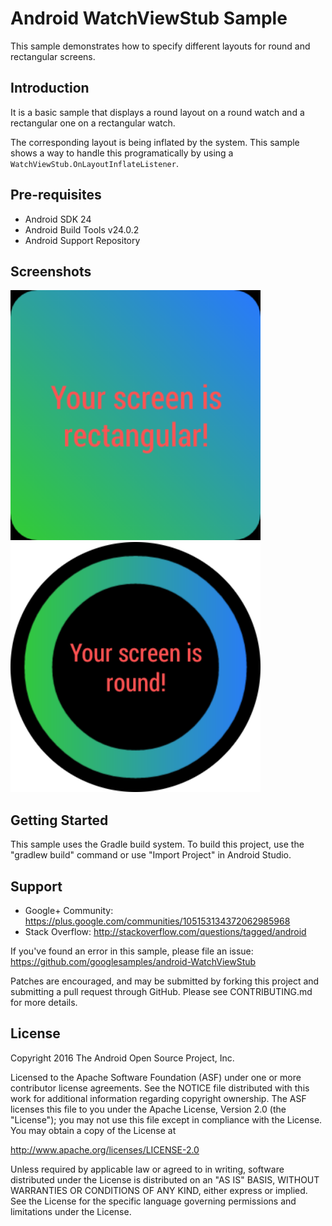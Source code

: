 
Android WatchViewStub Sample
===================================

This sample demonstrates how to specify different layouts for round and rectangular screens.

Introduction
------------

It is a basic sample that displays a round layout on a round watch and a rectangular one on a
rectangular watch.

The corresponding layout is being inflated by the system. This sample shows a way to handle
this programatically by using a `WatchViewStub.OnLayoutInflateListener`.

Pre-requisites
--------------

- Android SDK 24
- Android Build Tools v24.0.2
- Android Support Repository

Screenshots
-------------

<img src="screenshots/watch_view_stub_rectangular.png" height="400" alt="Screenshot"/> <img src="screenshots/watch_view_stub_round.png" height="400" alt="Screenshot"/> 

Getting Started
---------------

This sample uses the Gradle build system. To build this project, use the
"gradlew build" command or use "Import Project" in Android Studio.

Support
-------

- Google+ Community: https://plus.google.com/communities/105153134372062985968
- Stack Overflow: http://stackoverflow.com/questions/tagged/android

If you've found an error in this sample, please file an issue:
https://github.com/googlesamples/android-WatchViewStub

Patches are encouraged, and may be submitted by forking this project and
submitting a pull request through GitHub. Please see CONTRIBUTING.md for more details.

License
-------

Copyright 2016 The Android Open Source Project, Inc.

Licensed to the Apache Software Foundation (ASF) under one or more contributor
license agreements.  See the NOTICE file distributed with this work for
additional information regarding copyright ownership.  The ASF licenses this
file to you under the Apache License, Version 2.0 (the "License"); you may not
use this file except in compliance with the License.  You may obtain a copy of
the License at

http://www.apache.org/licenses/LICENSE-2.0

Unless required by applicable law or agreed to in writing, software
distributed under the License is distributed on an "AS IS" BASIS, WITHOUT
WARRANTIES OR CONDITIONS OF ANY KIND, either express or implied.  See the
License for the specific language governing permissions and limitations under
the License.
